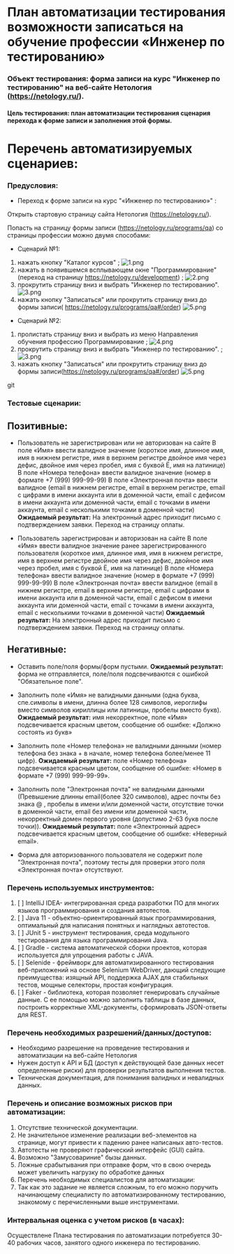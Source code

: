 # План автоматизации тестирования возможности записаться на обучение профессии «Инженер по тестированию»

### Объект тестирования:  форма записи на курс "Инженер по тестированию" на веб-сайте Нетология (https://netology.ru/).

#### Цель тестирования: план автоматизации тестирования сценария перехода к форме записи и заполнения этой формы.

# Перечень автоматизируемых сценариев:
### Предусловия:

* Переход к форме записи на курс "«Инженер по тестированию»" :

Открыть стартовую страницу сайта Нетология (https://netology.ru/).

Попасть на страницу формы записи (https://netology.ru/programs/qa) со страницы профессии можно двумя способами: 

  * Сценарий №1: 
1. нажать кнопку "Каталог курсов" ;
![1.png](screenshorts/1.png)
2. нажать в появившемся всплывающем окне "Программирование" (переход на страницу https://netology.ru/development) ;
![2.png](screenshorts/2.png)
3. прокрутить страницу вниз и выбрать "Инженер по тестированию".
![3.png](screenshorts/3.png)
4. нажать кнопку "Записаться" или прокрутить страницу вниз до формы записи( https://netology.ru/programs/qa#/order)
![5.png](screenshorts/5.png)

  * Сценарий №2:
1. пролистать страницу вниз и выбрать из меню Направления обучения профессию Программирование  ;
   ![4.png](screenshorts/4.png)
2. прокрутить страницу вниз и выбрать "Инженер по тестированию". ;
   ![3.png](screenshorts/3.png)
3. нажать кнопку "Записаться" или прокрутить страницу вниз до формы записи(https://netology.ru/programs/qa#/order)
   ![5.png](screenshorts/5.png)


git

### Тестовые сценарии:
## Позитивные:
* Пользователь не зарегистрирован или не авторизован на сайте
В поле «Имя» ввести валидное значение (короткое имя, длинное имя, имя в нижнем регистре, имя в верхнем регистре двойное имя через дефис, двойное имя через пробел, имя с буквой Ё, имя на латинице)
В поле «Номера телефона» ввести валидное значение  (номер в формате +7 (999) 999-99-99)
В поле «Электронная почта» ввести валидное (email в нижнем регистре, email в верхнем регистре, email с цифрами в имени аккаунта или в доменной части, email с дефисом в имени аккаунта или доменной части, email с точками в имени аккаунта, email с несколькими точками в доменной части)
**Ожидаемый результат:** На электронный адрес приходит письмо с подтверждением заявки. Переход на страницу оплаты.

 * Пользователь зарегистрирован и авторизован на сайте
В поле «Имя» ввести валидное значение ранее зарегистрированного пользователя (короткое имя, длинное имя, имя в нижнем регистре, имя в верхнем регистре двойное имя через дефис, двойное имя через пробел, имя с буквой Ё, имя на латинице)
В поле «Номера телефона» ввести валидное значение  (номер в формате +7 (999) 999-99-99)
В поле «Электронная почта» ввести валидное (email в нижнем регистре, email в верхнем регистре, email с цифрами в имени аккаунта или в доменной части, email с дефисом в имени аккаунта или доменной части, email с точками в имени аккаунта, email с несколькими точками в доменной части)
**Ожидаемый результат:** На электронный адрес приходит письмо с подтверждением заявки. Переход на страницу оплаты.

## Негативные:

- Оставить поле/поля формы/форм пустыми. 
**Ожидаемый результат:** форма не отправляется, поле/поля подсвечиваются с ошибкой "Обязательное поле".

- Заполнить поле «Имя» не валидными данными (одна буква, спе.символы в имени, длинна более 128 символов, иероглифы вместо символов кириллицы или латиницы, пробелы вместо букв). 
**Ожидаемый результат:** имя некорректное, поле «Имя» подсвечивается красным цветом, сообщение об ошибке: «Должно состоять из букв»

- Заполнить поле «Номер телефона» не валидными данными (номер телефона без знака + в начале, номер телефона более/менее 11 цифр). 
**Ожидаемый результат:** поле «Номер телефона» подсвечивается красным цветом, сообщение об ошибке: «Номер в формате +7 (999) 999-99-99».

- Заполнить поле "Электронная почта" не валидными данными (Превышение длинны email(более 320 символов), адрес почты без знака @ , пробелы в имени и/или доменной части, отсутствие точки в доменной части, email без имени или доменной части, некорректный домен первого уровня (допустимо 2-63 букв после точки)). 
**Ожидаемый результат:** поле «Электронный адрес» подсвечивается красным цветом, сообщение об ошибке: «Неверный email».

- Форма для авторизованного пользователя не содержит поле "Электронная почта", поэтому тесты для проверки этого поля «Электронная почта» отсутствуют.

### Перечень используемых инструментов:
1. [ ] IntelliJ IDEA- интегрированная среда разработки ПО для многих языков программирования и создания автотестов. 
2. [ ] Java 11 - объектно-ориентированный язык программирования, оптимальный для написания понятных и наглядных автотестов.
3. [ ] JUnit 5 - инструмент тестирования, среда модульного тестирования для языка программирования Java.
4. [ ] Gradle - система автоматической сборки проектов, которая используется для упрощения работы с JAVA.
5. [ ] Selenide - фреймворк для автоматизированного тестирования веб-приложений на основе Selenium WebDriver, дающий следующие преимущества: изящный API, поддержка AJAX для стабильных тестов, мощные селекторы, простая конфигурация.
6. [ ] Faker - библиотека, которая позволяет генерировать случайные данные. С ее помощью можно заполнить таблицы в базе данных, построить корректные XML-документы, сформировать JSON-ответы для REST.

### Перечень необходимых разрешений/данных/доступов:

* Необходимо разрешение на проведение тестирования и автоматизации на веб-сайте Нетология
* Нужен доступ к API и БД (доступ к действующей базе данных несет определенные риски) для проверки результатов выполнения тестов.
* Техническая документация, для понимания валидных и невалидных данных.

### Перечень и описание возможных рисков при автоматизации:
1. Отсутствие технической документации.
2. Не значительное изменение реализации веб-элементов на странице, могут привести к падению ранее написаных авто-тестов.
3. Автотесты не проверяют графический интерфейс (GUI) сайта.
4. Возможно "Замусовариние" бызы данных.
5. Ложные срабытывания при отправке форм, что в свою очередь может увеличить нагрузку по обработке данных
6. Перечень необходимых специалистов для автоматизации:
7. Так как это задание не является сложным, то его можно поручить начинающему специалисту по автоматизированному тестированию, знакомому с перечисленными выше инструментами.

### Интервальная оценка с учетом рисков (в часах):
Осуществлене Плана тестирования по автоматизации потребуется 30-40 рабочих часов, занятого одного инженера по тестированию.
